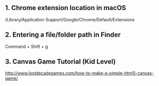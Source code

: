 ## 1. Chrome extension location in macOS
/Library/Application Support/Google/Chrome/Default/Extensions

## 2. Entering a file/folder path in Finder
Command + Shift + g

## 3. Canvas Game Tutorial (Kid Level)
http://www.lostdecadegames.com/how-to-make-a-simple-html5-canvas-game/
